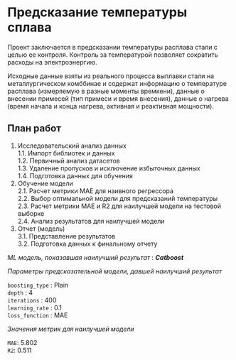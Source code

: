 # Предсказание температуры сплава

Проект заключается в предсказании температуры расплава стали с целью ее контроля. Контроль за температурой позволяет сократить расходы на электроэнергию.

Исходные данные взяты из реального процесса выплавки стали на металлургическом комббинае и содержат информацию о температуре расплава (измеряемую в разные моменты времкени), данные о внесении примесей (тип примеси и время внесения), данные о нагрева (время начала и конца нагрева, активная и реактивная мощности).

## План работ <a class="tocSkip">
    
1. Исследовательский анализ данных  
   1.1. Импорт библиотек и данных  
   1.2. Первичный анализ датасетов   
   1.3. Удаление пропусков и исключение избыточных данных    
   1.4. Подготовка данных для обучения  
2. Обучение модели  
   2.1. Расчет метрики MAE для наивного регрессора  
   2.2. Выбор оптимальной модели для предсказаний температуры  
   2.3. Расчет метрики MAE и R2 для наилучшей модели на тестовой выборке   
   2.4. Анализ результатов для наилучшей модели    
3. Отчет (модель)    
   3.1. Представление результатов  
   3.2. Подготовка данных к финальному отчету



*ML модель, показавшая наилучший результат* : ***Catboost***


*Параметры предсказательной модели, давшей наилучший результат*  

`boosting_type` : Plain  
`depth`         : 4  
`iterations`    : 400  
`learning_rate` : 0.1  
`loss_function` : MAE  



*Значения метрик для наилучшей модели*  

`MAE`: 5.802   
`R2`: 0.511  
